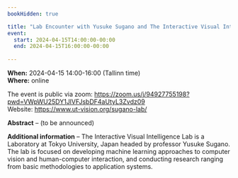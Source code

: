```yaml
---
bookHidden: true

title: "Lab Encounter with Yusuke Sugano and The Interactive Visual Intelligence Lab"
event:
  start: 2024-04-15T14:00:00-00:00
  end: 2024-04-15T16:00:00-00:00
  
---
```


**When:** 2024-04-15 14:00-16:00 (Tallinn time)   
**Where:** online 

The event is public via zoom: https://zoom.us/j/94927755198?pwd=VWpWU25DY1JlVFJsbDF4aUtyL3Zvdz09  
Website: https://www.ut-vision.org/sugano-lab/

<!--more-->
**Abstract** – (to be announced)  
  
**Additional information** – The Interactive Visual Intelligence Lab is a Laboratory at Tokyo University, Japan headed by professor Yusuke Sugano. The lab is focused on developing machine learning approaches to computer vision and human-computer interaction, and conducting research ranging from basic methodologies to application systems.
